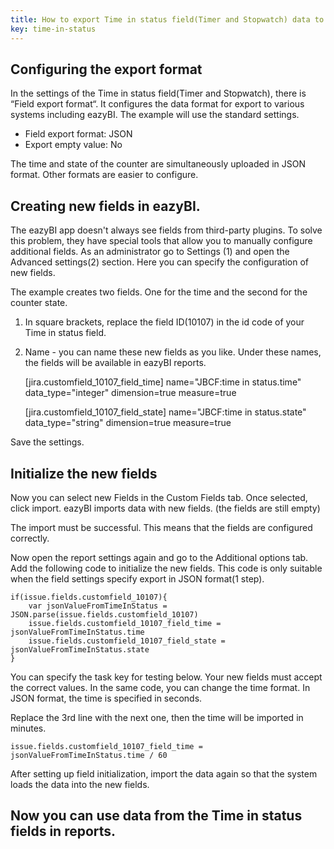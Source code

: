 ```yaml
---
title: How to export Time in status field(Timer and Stopwatch) data to eazyBI?
key: time-in-status
---
```



## Configuring the export format ## 
In the settings of the Time in status field(Timer and Stopwatch), there is “Field export format“. It configures the data format for export to various systems including eazyBI.
The example will use the standard settings.
* Field export format: JSON
* Export empty value: No

The time and state of the counter are simultaneously uploaded in JSON format. Other formats are easier to configure.

## Creating new fields in eazyBI. ## 

The eazyBI app doesn't always see fields from third-party plugins. To solve this problem, they have special tools that allow you to manually configure additional fields.
As an administrator go to Settings (1) and open the Advanced settings(2) section.
Here you can specify the configuration of new fields.

The example creates two fields. One for the time and the second for the counter state.
1. In square brackets, replace the field ID(10107) in the id code of your Time in status field.
2. Name - you can name these new fields as you like. Under these names, the fields will be available in eazyBI reports.



    [jira.customfield_10107_field_time]
    name="JBCF:time in status.time"
    data_type="integer"
    dimension=true
    measure=true

 
    [jira.customfield_10107_field_state]
    name="JBCF:time in status.state"
    data_type="string"
    dimension=true
    measure=true


Save the settings.


## Initialize the new fields ## 

Now you can select new Fields in the Custom Fields tab.
Once selected, click import. eazyBI imports data with new fields. (the fields are still empty)


The import must be successful. This means that the fields are configured correctly.


Now open the report settings again and go to the Additional options tab.
Add the following code to initialize the new fields. This code is only suitable when the field settings specify export in JSON format(1 step).

    if(issue.fields.customfield_10107){
        var jsonValueFromTimeInStatus = JSON.parse(issue.fields.customfield_10107)
        issue.fields.customfield_10107_field_time = jsonValueFromTimeInStatus.time
        issue.fields.customfield_10107_field_state = jsonValueFromTimeInStatus.state
    }

You can specify the task key for testing below. Your new fields must accept the correct values. In the same code, you can change the time format. In JSON format, the time is specified in seconds.

Replace the 3rd line with the next one, then the time will be imported in minutes.
   
    issue.fields.customfield_10107_field_time = jsonValueFromTimeInStatus.time / 60

After setting up field initialization, import the data again so that the system loads the data into the new fields.

## Now you can use data from the Time in status fields in reports. ## 

    
    
    
    


